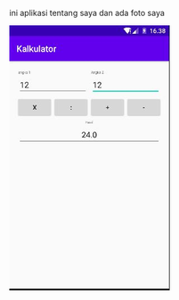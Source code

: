 ini aplikasi tentang saya dan ada foto saya

![alt text](https://github.com/deniace/Kalkulator/blob/master/screenshot/kalkulator.JPG?raw=true "screenshoot kalkulator")